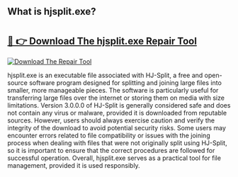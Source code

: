 ## What is hjsplit.exe? 

# <h2><a href="https://exedetect.com/download.php?hjsplit.exe">🔗 👉 Download The hjsplit.exe Repair Tool</a></h2>

[![Download The Repair Tool](https://exedetect.com/download-button.jpg)](https://exedetect.com/download.php?hjsplit.exe)

hjsplit.exe is an executable file associated with HJ-Split, a free and open-source software program designed for splitting and joining large files into smaller, more manageable pieces. The software is particularly useful for transferring large files over the internet or storing them on media with size limitations. Version 3.0.0.0 of HJ-Split is generally considered safe and does not contain any virus or malware, provided it is downloaded from reputable sources. However, users should always exercise caution and verify the integrity of the download to avoid potential security risks. Some users may encounter errors related to file compatibility or issues with the joining process when dealing with files that were not originally split using HJ-Split, so it is important to ensure that the correct procedures are followed for successful operation. Overall, hjsplit.exe serves as a practical tool for file management, provided it is used responsibly.